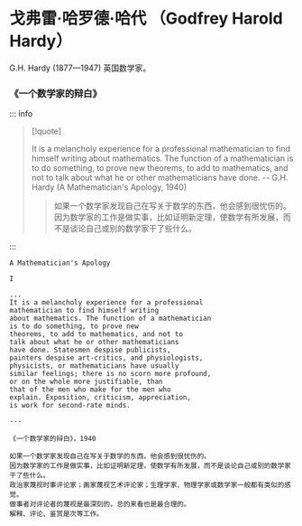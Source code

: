 # 戈弗雷·哈罗德·哈代 （Godfrey Harold Hardy）

G.H. Hardy (1877—1947) 英国数学家。

### 《一个数学家的辩白》

::: info

> [!quote]
>
> It is a melancholy experience for a professional mathematician to find himself writing about mathematics. The function of a mathematician is to do something, to prove new theorems, to add to mathematics, and not to talk about what he or other mathematicians have done.
> -- G.H. Hardy (A Mathematician's Apology, 1940)
>
> > 如果一个数学家发现自己在写关于数学的东西，他会感到很忧伤的。因为数学家的工作是做实事，比如证明新定理，使数学有所发展，而不是谈论自己或别的数学家干了些什么。

:::

```
A Mathematician's Apology

I

...
It is a melancholy experience for a professional
mathematician to find himself writing
about mathematics. The function of a mathematician
is to do something, to prove new
theorems, to add to mathematics, and not to
talk about what he or other mathematicians
have done. Statesmen despise publicists,
painters despise art-critics, and physiologists,
physicists, or mathematicians have usually
similar feelings; there is no scorn more profound,
or on the whole more justifiable, than
that of the men who make for the men who
explain. Exposition, criticism, appreciation,
is work for second-rate minds.

---

《一个数学家的辩白》，1940

如果一个数学家发现自己在写关于数学的东西，他会感到很忧伤的。
因为数学家的工作是做实事，比如证明新定理，使数学有所发展，而不是谈论自己或别的数学家干了些什么。
政治家蔑视时事评论家；画家蔑视艺术评论家；生理学家、物理学家或数学家一般都有类似的感觉。
做事者对评论者的蔑视是最深刻的，总的来看也是最合理的。
解释、评论、鉴赏是次等工作。
```
